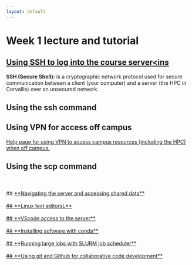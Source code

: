 ```yaml
---
layout: default
---
```

# Week 1 lecture and tutorial

## <ins>**Using SSH to log into the course server**<ins

**SSH (Secure Shell):** is a cryptographic network protocol used for secure communication between a client (your computer) and a server (the HPC in Corvallis) over an unsecured network.

## Using the ssh command

## Using VPN for access off campus

[Help page for using VPN to access campus resources (including the HPC) when off campus.](https://oregonstate.teamdynamix.com/TDClient/1935/Portal/KB/?CategoryID=6889)

## Using the scp command


<br />
<br />
## <ins>**Navigating the server and accessing shared data**<ins>

<br />
<br />
## <ins>**Linux text editorsL**<ins>

<br />
<br />
## <ins>**VScode access to the server**<ins>

<br />
<br />
## <ins>**Installing software with conda**<ins>

<br />
<br />
## <ins>**Running large jobs with SLURM job scheduler**<ins>

<br />
<br />
## <ins>**Using git and Github for collaborative code development**<ins>





